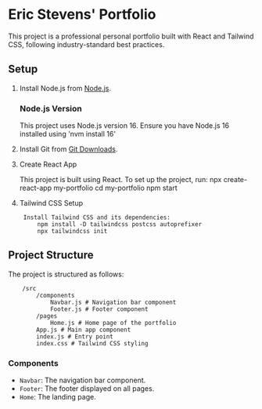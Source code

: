 # Eric Stevens' Portfolio

This project is a professional personal portfolio built with React and Tailwind CSS, following industry-standard best practices.

## Setup

1. Install Node.js from [Node.js](https://nodejs.org/).
    ### Node.js Version

    This project uses Node.js version 16. Ensure you have Node.js 16 installed using 'nvm install 16'

2. Install Git from [Git Downloads](https://git-scm.com/downloads).

3. Create React App

    This project is built using React. To set up the project, run:
        npx create-react-app my-portfolio
        cd my-portfolio
        npm start

4. Tailwind CSS Setup

        Install Tailwind CSS and its dependencies:
            npm install -D tailwindcss postcss autoprefixer
            npx tailwindcss init


## Project Structure

The project is structured as follows:
```
    /src 
        /components 
            Navbar.js # Navigation bar component 
            Footer.js # Footer component 
        /pages 
            Home.js # Home page of the portfolio 
        App.js # Main app component 
        index.js # Entry point 
        index.css # Tailwind CSS styling
```

### Components

- `Navbar`: The navigation bar component.
- `Footer`: The footer displayed on all pages.
- `Home`: The landing page.
